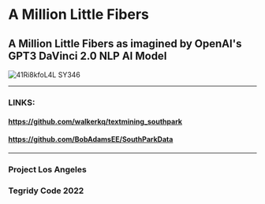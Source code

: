 # A Million Little Fibers

## A Million Little Fibers as imagined by OpenAI's GPT3 DaVinci 2.0 NLP AI Model

![41Ri8kfoL4L _SY346_](https://user-images.githubusercontent.com/56325539/159571533-db49e47e-6467-4871-9abd-c7d19fb72988.jpg)

***

### LINKS:

#### https://github.com/walkerkq/textmining_southpark

#### https://github.com/BobAdamsEE/SouthParkData

***

### Project Los Angeles
### Tegridy Code 2022
